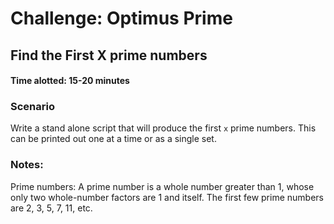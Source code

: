 # Challenge: Optimus Prime
## Find the First X prime numbers

#### Time alotted: 15-20 minutes
### Scenario
Write a stand alone script that will produce the first `x` prime numbers. This can be printed out one at a time or as a single set.

### Notes:
Prime numbers: A prime number is a whole number greater than 1, whose only two whole-number factors are 1 and itself. The first few prime numbers are 2, 3, 5, 7, 11, etc.
